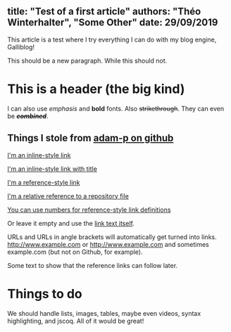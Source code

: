 title: "Test of a first article"
authors: "Théo Winterhalter", "Some Other"
date: 29/09/2019
----------------------------------------
This article is a test where I try everything I can do with my blog engine,
Galliblog!

This should be a new paragraph.
While this should not.

# This is a header (the big kind)

I can also use *emphasis* and **bold** fonts. Also ~~strikethrough~~.
They can even be ***~~combined~~***.

## Things I stole from [adam-p on github](https://github.com/adam-p/markdown-here/wiki/Markdown-Cheatsheet#links)

[I'm an inline-style link](https://www.google.com)

[I'm an inline-style link with title](https://www.google.com "Google's Homepage")

[I'm a reference-style link][Arbitrary case-insensitive reference text]

[I'm a relative reference to a repository file](../blob/master/LICENSE)

[You can use numbers for reference-style link definitions][1]

Or leave it empty and use the [link text itself].

URLs and URLs in angle brackets will automatically get turned into links.
http://www.example.com or <http://www.example.com> and sometimes
example.com (but not on Github, for example).

Some text to show that the reference links can follow later.

[arbitrary case-insensitive reference text]: https://www.mozilla.org
[1]: http://slashdot.org
[link text itself]: http://www.reddit.com

# Things to do

We should handle lists, images, tables, maybe even videos, syntax highlighting,
and jscoq.
All of it would be great!
